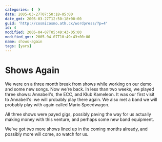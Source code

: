 ```yaml
---
categories: {  }
date: 2005-03-27T07:50:18-05:00
date_gmt: 2005-03-27T12:50:18+00:00
guid: 'http://cosmicosmo.ath.cx/wordpress/?p=4'
id: 4
modified: 2005-04-07T05:49:43-05:00
modified_gmt: 2005-04-07T10:49:43+00:00
name: shows-again
tags: [yars]
---
```


Shows Again
===========

We were on a three month break from shows while working on our demo and some new songs. Now we're back. In less than two weeks, we played three shows: Annabell's, the ECC, and Klub Kameleon. It was our first visit to Annabell's: we will probably play there again. We also met a band we will probably play with again called Mario Speedwagon.

All three shows were payed gigs, possibly paving the way for us actually making money with this venture, and perhaps some new band equipment.

We've got two more shows lined up in the coming months already, and possibly more will come, so watch for us.

